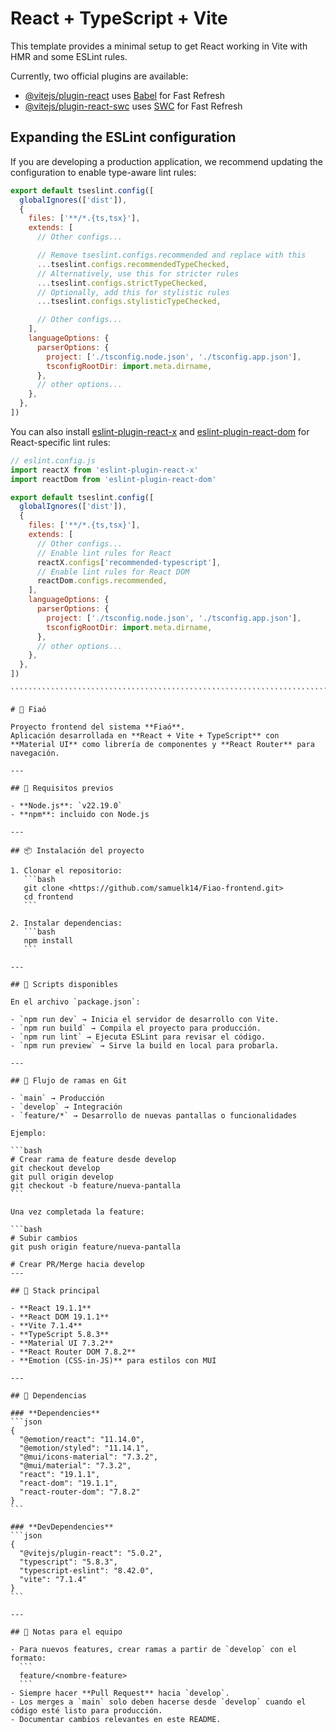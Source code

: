 # React + TypeScript + Vite

This template provides a minimal setup to get React working in Vite with HMR and some ESLint rules.

Currently, two official plugins are available:

- [@vitejs/plugin-react](https://github.com/vitejs/vite-plugin-react/blob/main/packages/plugin-react) uses [Babel](https://babeljs.io/) for Fast Refresh
- [@vitejs/plugin-react-swc](https://github.com/vitejs/vite-plugin-react/blob/main/packages/plugin-react-swc) uses [SWC](https://swc.rs/) for Fast Refresh

## Expanding the ESLint configuration

If you are developing a production application, we recommend updating the configuration to enable type-aware lint rules:

```js
export default tseslint.config([
  globalIgnores(['dist']),
  {
    files: ['**/*.{ts,tsx}'],
    extends: [
      // Other configs...

      // Remove tseslint.configs.recommended and replace with this
      ...tseslint.configs.recommendedTypeChecked,
      // Alternatively, use this for stricter rules
      ...tseslint.configs.strictTypeChecked,
      // Optionally, add this for stylistic rules
      ...tseslint.configs.stylisticTypeChecked,

      // Other configs...
    ],
    languageOptions: {
      parserOptions: {
        project: ['./tsconfig.node.json', './tsconfig.app.json'],
        tsconfigRootDir: import.meta.dirname,
      },
      // other options...
    },
  },
])
```

You can also install [eslint-plugin-react-x](https://github.com/Rel1cx/eslint-react/tree/main/packages/plugins/eslint-plugin-react-x) and [eslint-plugin-react-dom](https://github.com/Rel1cx/eslint-react/tree/main/packages/plugins/eslint-plugin-react-dom) for React-specific lint rules:

```js
// eslint.config.js
import reactX from 'eslint-plugin-react-x'
import reactDom from 'eslint-plugin-react-dom'

export default tseslint.config([
  globalIgnores(['dist']),
  {
    files: ['**/*.{ts,tsx}'],
    extends: [
      // Other configs...
      // Enable lint rules for React
      reactX.configs['recommended-typescript'],
      // Enable lint rules for React DOM
      reactDom.configs.recommended,
    ],
    languageOptions: {
      parserOptions: {
        project: ['./tsconfig.node.json', './tsconfig.app.json'],
        tsconfigRootDir: import.meta.dirname,
      },
      // other options...
    },
  },
])
``````````````````````````````````````````````````````````````````````````
`````````````````````````````````````````````````````````````````````````
```````````````````````````````````````````````````````````````````````

# 📱 Fiaó

Proyecto frontend del sistema **Fiaó**.  
Aplicación desarrollada en **React + Vite + TypeScript** con **Material UI** como librería de componentes y **React Router** para navegación.  

---

## 🚀 Requisitos previos

- **Node.js**: `v22.19.0`  
- **npm**: incluido con Node.js  

---

## 📦 Instalación del proyecto

1. Clonar el repositorio:
   ```bash
   git clone <https://github.com/samuelk14/Fiao-frontend.git>
   cd frontend
   ```

2. Instalar dependencias:
   ```bash
   npm install
   ```

---

## 📜 Scripts disponibles

En el archivo `package.json`:

- `npm run dev` → Inicia el servidor de desarrollo con Vite.  
- `npm run build` → Compila el proyecto para producción.  
- `npm run lint` → Ejecuta ESLint para revisar el código.  
- `npm run preview` → Sirve la build en local para probarla.  

---

## 📂 Flujo de ramas en Git

- `main` → Producción  
- `develop` → Integración  
- `feature/*` → Desarrollo de nuevas pantallas o funcionalidades  

Ejemplo:

```bash
# Crear rama de feature desde develop
git checkout develop
git pull origin develop
git checkout -b feature/nueva-pantalla
```

Una vez completada la feature:

```bash
# Subir cambios
git push origin feature/nueva-pantalla

# Crear PR/Merge hacia develop
---

## 🎨 Stack principal

- **React 19.1.1**  
- **React DOM 19.1.1**
- **Vite 7.1.4**  
- **TypeScript 5.8.3**  
- **Material UI 7.3.2**  
- **React Router DOM 7.8.2**  
- **Emotion (CSS-in-JS)** para estilos con MUI  

---

## 📑 Dependencias

### **Dependencies**
```json
{
  "@emotion/react": "11.14.0",
  "@emotion/styled": "11.14.1",
  "@mui/icons-material": "7.3.2",
  "@mui/material": "7.3.2",
  "react": "19.1.1",
  "react-dom": "19.1.1",
  "react-router-dom": "7.8.2"
}
```

### **DevDependencies**
```json
{
  "@vitejs/plugin-react": "5.0.2",
  "typescript": "5.8.3",
  "typescript-eslint": "8.42.0",
  "vite": "7.1.4"
}
```

---

## 📖 Notas para el equipo

- Para nuevos features, crear ramas a partir de `develop` con el formato:  
  ```
  feature/<nombre-feature>
  ```
- Siempre hacer **Pull Request** hacia `develop`.  
- Los merges a `main` solo deben hacerse desde `develop` cuando el código esté listo para producción.  
- Documentar cambios relevantes en este README.  

